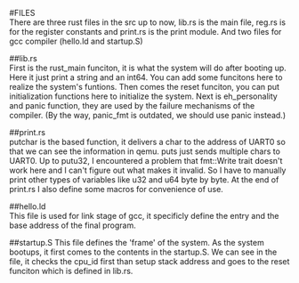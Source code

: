 #FILES  
There are three rust files in the src up to now, lib.rs is the main file, reg.rs is for the register constants and print.rs is the print module. And two files for gcc compiler (hello.ld and startup.S)

##lib.rs  
First is the rust_main funciton, it is what the system will do after booting up. Here it just print a string and an int64. You can add some funcitons here to realize the system's funtions.
Then comes the reset funciton, you can put initialization functions here to initialize the system. Next is eh_personality and panic function, they are used by the failure mechanisms of the compiler. (By the way, panic_fmt is outdated, we should use panic instead.)

##print.rs  
putchar is the based function, it delivers a char to the address of UART0 so that we can see the information in qemu. puts just sends multiple chars to UART0. Up to putu32, I encountered a problem that fmt::Write trait doesn't work here and I can't figure out what makes it invalid. So I have to manually print other types of variables like u32 and u64 byte by byte. At the end of print.rs I also define some macros for convenience of use.

##hello.ld  
This file is used for link stage of gcc, it specificly define the entry and the base address of the final program.

##startup.S
This file defines the 'frame' of the system. As the system bootups, it first comes to the contents in the startup.S. We can see in the file, it checks the cpu_id first than setup stack address and goes to the reset funciton which is defined in lib.rs.